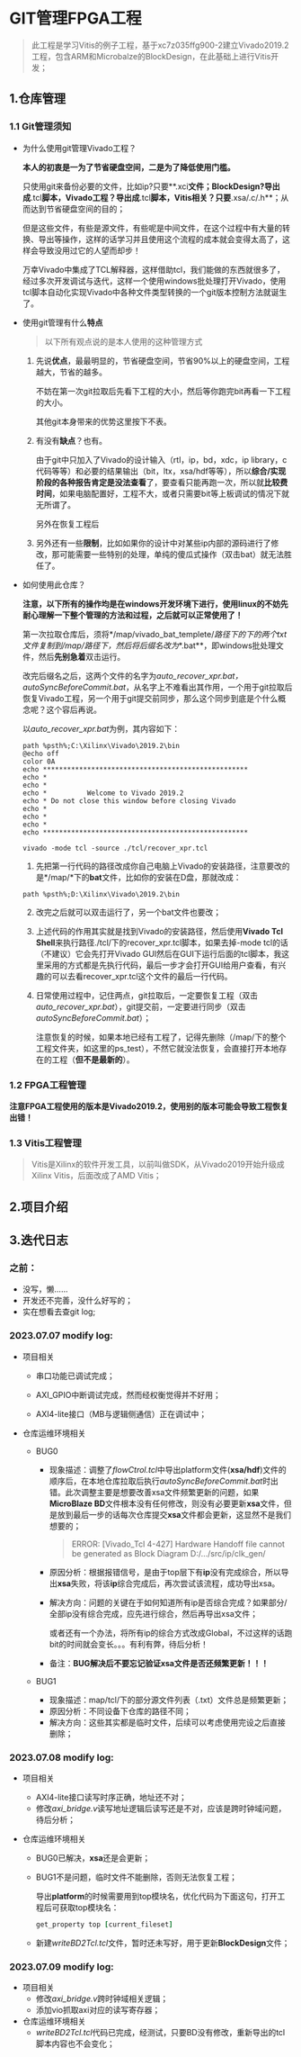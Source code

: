 # GIT管理FPGA工程

>   此工程是学习Vitis的例子工程，基于xc7z035ffg900-2建立Vivado2019.2工程，包含ARM和Microbalze的BlockDesign，在此基础上进行Vitis开发；



## 1.仓库管理



### 1.1 Git管理须知

+   为什么使用git管理Vivado工程？

    **本人的初衷是一为了节省硬盘空间，二是为了降低使用门槛。**

    只使用git来备份必要的文件，比如ip?只要**.xci**文件；BlockDesign?导出成**.tcl**脚本，Vivado工程？导出成**.tcl**脚本，Vitis相关？只要**.xsa/.c/.h**；从而达到节省硬盘空间的目的；

    但是这些文件，有些是源文件，有些呢是中间文件，在这个过程中有大量的转换、导出等操作，这样的话学习并且使用这个流程的成本就会变得太高了，这样会导致没用过它的人望而却步！

    万幸Vivado中集成了TCL解释器，这样借助tcl，我们能做的东西就很多了，经过多次开发调试与迭代，这样一个使用windows批处理打开Vivado，使用tcl脚本自动化实现Vivado中各种文件类型转换的一个git版本控制方法就诞生了。

    

+   使用git管理有什么**特点**

    >   以下所有观点说的是本人使用的这种管理方式

    1.   先说**优点**，最最明显的，节省硬盘空间，节省90%以上的硬盘空间，工程越大，节省的越多。

         不妨在第一次git拉取后先看下工程的大小，然后等你跑完bit再看一下工程的大小。

         其他git本身带来的优势这里按下不表。

    2.   有没有**缺点**？也有。

         由于git中只加入了Vivado的设计输入（rtl，ip，bd，xdc，ip library，c代码等等）和必要的结果输出（bit，ltx，xsa/hdf等等），所以**综合/实现阶段的各种报告肯定是没法查看**了，要查看只能再跑一次，所以就**比较费时间**，如果电脑配置好，工程不大，或者只需要bit等上板调试的情况下就无所谓了。

         另外在恢复工程后

    3.   另外还有一些**限制**，比如如果你的设计中对某些ip内部的源码进行了修改，那可能需要一些特别的处理，单纯的傻瓜式操作（双击bat）就无法胜任了。

+   如何使用此仓库？

    **注意，以下所有的操作均是在windows开发环境下进行，使用linux的不妨先耐心理解一下整个管理的方法和过程，之后就可以正常使用了！**

    第一次拉取仓库后，须将*/map/vivado_bat_templete/*路径下的下的两个txt文件复制到/map/路径下，然后将后缀名改为**.bat**，即windows批处理文件，然后**先别急着**双击运行。

    改完后缀名之后，这两个文件的名字为*auto_recover_xpr.bat，autoSyncBeforeCommit.bat*，从名字上不难看出其作用，一个用于git拉取后恢复Vivado工程，另一个用于git提交前同步，那么这个同步到底是个什么概念呢？这个容后再说。

    以*auto_recover_xpr.bat*为例，其内容如下：

    ```shell
    path %psth%;C:\Xilinx\Vivado\2019.2\bin
    @echo off 
    color 0A
    echo ***************************************************
    echo *
    echo *
    echo *          Welcome to Vivado 2019.2
    echo * Do not close this window before closing Vivado
    echo *
    echo *
    echo *
    echo ***************************************************
    
    vivado -mode tcl -source ./tcl/recover_xpr.tcl
    ```
    1. 先把第一行代码的路径改成你自己电脑上Vivado的安装路径，注意要改的是*/map/*下的**bat**文件，比如你的安装在D盘，那就改成：
    
    ```shell
    path %psth%;D:\Xilinx\Vivado\2019.2\bin
    ```
    
    2.   改完之后就可以双击运行了，另一个bat文件也要改；
    
    3.   上述代码的作用其实就是找到Vivado的安装路径，然后使用**Vivado Tcl Shell**来执行路径./tcl/下的recover_xpr.tcl脚本，如果去掉-mode tcl的话（不建议）它会先打开Vivado GUI然后在GUI下运行后面的tcl脚本，我这里采用的方式都是先执行代码，最后一步才会打开GUI给用户查看，有兴趣的可以去看recover_xpr.tcl这个文件的最后一行代码。
    
    4.   日常使用过程中，记住两点，git拉取后，一定要恢复工程（双击*auto_recover_xpr.bat*），git提交前，一定要进行同步（双击*autoSyncBeforeCommit.bat*）；
    
         注意恢复的时候，如果本地已经有工程了，记得先删除（/map/下的整个工程文件夹，如这里的ps_test），不然它就没法恢复，会直接打开本地存在的工程（**但不是最新的**）。











### 1.2 FPGA工程管理

**注意FPGA工程使用的版本是Vivado2019.2，使用别的版本可能会导致工程恢复出错！**



### 1.3 Vitis工程管理

>   Vitis是Xilinx的软件开发工具，以前叫做SDK，从Vivado2019开始升级成Xilinx Vitis，后面改成了AMD Vitis；









## 2.项目介绍

















## 3.迭代日志

### 之前：

+   没写，懒......
+   开发还不完善，没什么好写的；
+   实在想看去查git log;

### 2023.07.07 modify log:

+   项目相关

    +   串口功能已调试完成；
    +   AXI_GPIO中断调试完成，然而经权衡觉得并不好用；

    +   AXI4-lite接口（MB与逻辑侧通信）正在调试中；

+   仓库运维环境相关

    +   BUG0

        +   现象描述：调整了*flowCtrol.tcl*中导出platform文件(**xsa/hdf**)文件的顺序后，在本地仓库拉取后执行*autoSyncBeforeCommit.bat*时出错。此次调整主要是想要改善xsa文件频繁更新的问题，如果**MicroBlaze BD**文件根本没有任何修改，则没有必要更新**xsa**文件，但是放到最后一步的话每次仓库提交**xsa**文件都会更新，这显然不是我们想要的；

            >   ERROR: [Vivado_Tcl 4-427] Hardware Handoff file cannot be generated as Block Diagram D:/.../src/ip/clk_gen/

        +   原因分析：根据报错信号，是由于top层下有**ip**没有完成综合，所以导出**xsa**失败，将该**ip**综合完成后，再次尝试该流程，成功导出xsa。

        +   解决方向：问题的关键在于如何知道所有ip是否综合完成？如果部分/全部ip没有综合完成，应先进行综合，然后再导出xsa文件；

            或者还有一个办法，将所有ip的综合方式改成Global，不过这样的话跑bit的时间就会变长。。。有利有弊，待后分析！

        +   备注：**BUG解决后不要忘记验证xsa文件是否还频繁更新！！！**

    +   BUG1
    
        +   现象描述：map/tcl/下的部分源文件列表（.txt）文件总是频繁更新；
        +   原因分析：不同设备下仓库的路径不同；
        +   解决方向：这些其实都是临时文件，后续可以考虑使用完设之后直接删除；

### 2023.07.08 modify log:

+   项目相关

    +   AXI4-lite接口读写时序正确，地址还不对；
    +   修改*axi_bridge.v*读写地址逻辑后读写还是不对，应该是跨时钟域问题，待后分析；

+   仓库运维环境相关

    +   BUG0已解决，**xsa**还是会更新；
    
    +   BUG1不是问题，临时文件不能删除，否则无法恢复工程；
    
        导出**platform**的时候需要用到top模块名，优化代码为下面这句，打开工程后可获取top模块名：
    
        ```tcl
        get_property top [current_fileset]
        ```
    
    +   新建*writeBD2Tcl.tcl*文件，暂时还未写好，用于更新**BlockDesign**文件；
    

### 2023.07.09 modify log:

+   项目相关
    +   修改*axi_bridge.v*跨时钟域相关逻辑；
    +   添加vio抓取axi对应的读写寄存器；
+   仓库运维环境相关
    +   *writeBD2Tcl.tcl*代码已完成，经测试，只要BD没有修改，重新导出的tcl脚本内容也不会变化；
